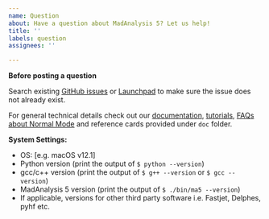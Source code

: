 ```yaml
---
name: Question
about: Have a question about MadAnalysis 5? Let us help!
title: ''
labels: question
assignees: ''

---
```


**Before posting a question**

Search existing [GitHub issues](https://github.com/MadAnalysis/madanalysis5/issues) or [Launchpad](https://answers.launchpad.net/madanalysis5) to make sure the issue does not already exist.

For general technical details check out our [documentation](http://arxiv.org/abs/1206.1599), [tutorials](https://madanalysis.irmp.ucl.ac.be/wiki/tutorials), [FAQs about Normal Mode](http://madanalysis.irmp.ucl.ac.be/wiki/FAQNormalMode) and reference cards provided under `doc` folder.


**System Settings:**
- OS: [e.g. macOS v12.1]
- Python version (print the output of `$ python --version`)
- gcc/c++ version (print the output of `$ g++ --version` or `$ gcc --version`)
- MadAnalysis 5 version (print the output of `$ ./bin/ma5 --version`)
- If applicable, versions for other third party software i.e. Fastjet, Delphes, pyhf etc.
